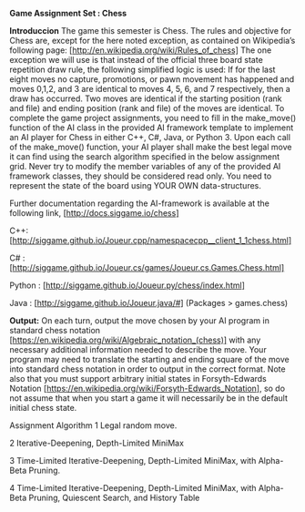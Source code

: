 **Game Assignment Set : Chess**

**Introduccion**
The game this semester is Chess. The rules and objective for Chess are, except for the here noted exception, as contained on Wikipedia’s following page:
[http://en.wikipedia.org/wiki/Rules_of_chess] The one exception we will use is that instead of the official three board state repetition draw rule, the following
simplified logic is used: If for the last eight moves no capture, promotions, or pawn movement has happened and moves 0,1,2, and 3 are identical to moves 4, 5, 6, and 7 respectively, then a draw has occurred. Two moves are identical if the starting position (rank and file) and ending position (rank and file) of the moves are identical. To complete the game project assignments, you need to fill in the make_move() function of the AI class in the provided AI framework template to implement an AI player for Chess in either C++, C#, Java, or Python 3. Upon each call of the make_move() function, your AI player shall make the best legal move it can find
using the search algorithm specified in the below assignment grid. Never try to modify the member variables of any of the provided AI framework classes, they
should be considered read only. You need to represent the state of the board using YOUR OWN data-structures.

Further documentation regarding the AI-framework is available at the following link, [http://docs.siggame.io/chess]

C++: [http://siggame.github.io/Joueur.cpp/namespacecpp__client_1_1chess.html]

C# : [http://siggame.github.io/Joueur.cs/games/Joueur.cs.Games.Chess.html]

Python : [http://siggame.github.io/Joueur.py/chess/index.html]

Java : [http://siggame.github.io/Joueur.java/#] (Packages > games.chess)

**Output:**
On each turn, output the move chosen by your AI program in standard chess notation [https://en.wikipedia.org/wiki/Algebraic_notation_(chess)] with any necessary additional information needed to describe the move. Your program may need to translate the starting and ending square of the move into standard chess notation in order to output in the correct format.
Note also that you must support arbitrary initial states in Forsyth-Edwards Notation [https://en.wikipedia.org/wiki/Forsyth-Edwards_Notation], so do not assume that when you start a game it will necessarily be in the default initial chess state.

Assignment Algorithm
1 Legal random move.

2 Iterative-Deepening, Depth-Limited MiniMax

3 Time-Limited
Iterative-Deepening, Depth-Limited MiniMax, with Alpha-Beta Pruning.

4 Time-Limited
Iterative-Deepening, Depth-Limited MiniMax, with Alpha-Beta Pruning, Quiescent Search, and History Table
